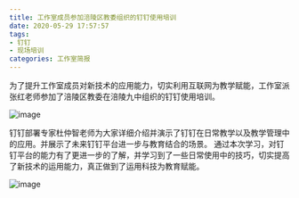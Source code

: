 ```yaml
---
title: 工作室成员参加涪陵区教委组织的钉钉使用培训
date: 2020-05-29 17:57:57
tags:
- 钉钉
- 现场培训
categories: 工作室简报
---
```

为了提升工作室成员对新技术的应用能力，切实利用互联网为教学赋能，工作室派张红老师参加了涪陵区教委在涪陵九中组织的钉钉使用培训。  

![image](/img/20200529-dingding-1.jpg)

钉钉部署专家杜仲智老师为大家详细介绍并演示了钉钉在日常教学以及教学管理中的应用。并展示了未来钉钉平台进一步与教育结合的场景。
通过本次学习，对钉钉平台的能力有了更进一步的了解，并学习到了一些日常使用中的技巧，切实提高了新技术的运用能力，真正做到了运用科技为教育赋能。  

![image](/img/20200529-dingding-2.jpg)
